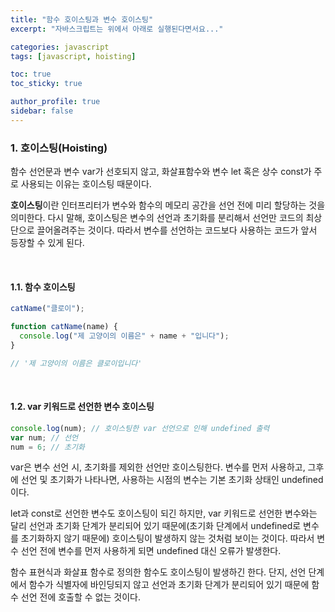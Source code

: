 ```yaml
---
title: "함수 호이스팅과 변수 호이스팅"
excerpt: "자바스크립트는 위에서 아래로 실행된다면서요..."

categories: javascript
tags: [javascript, hoisting]

toc: true
toc_sticky: true

author_profile: true
sidebar: false
---
```


### 1. 호이스팅(Hoisting)

함수 선언문과 변수 var가 선호되지 않고, 화살표함수와 변수 let 혹은 상수 const가 주로 사용되는 이유는 호이스팅 때문이다.

**호이스팅**이란 인터프리터가 변수와 함수의 메모리 공간을 선언 전에 미리 할당하는 것을 의미한다. 다시 말해, 호이스팅은 변수의 선언과 초기화를 분리해서 선언만 코드의 최상단으로 끌어올려주는 것이다. 따라서 변수를 선언하는 코드보다 사용하는 코드가 앞서 등장할 수 있게 된다.

<br>

#### 1.1. **함수 호이스팅**

```javascript
catName("클로이");

function catName(name) {
  console.log("제 고양이의 이름은" + name + "입니다");
}

// '제 고양이의 이름은 클로이입니다'
```

<br>

#### 1.2. **var 키워드로 선언한 변수 호이스팅**

```javascript
console.log(num); // 호이스팅한 var 선언으로 인해 undefined 출력
var num; // 선언
num = 6; // 초기화
```

var은 변수 선언 시, 초기화를 제외한 선언만 호이스팅한다. 변수를 먼저 사용하고, 그후에 선언 및 초기화가 나타나면, 사용하는 시점의 변수는 기본 초기화 상태인 undefined이다.

let과 const로 선언한 변수도 호이스팅이 되긴 하지만, var 키워드로 선언한 변수와는 달리 선언과 초기화 단계가 분리되어 있기 때문에(초기화 단계에서 undefined로 변수를 초기화하지 않기 때문에) 호이스팅이 발생하지 않는 것처럼 보이는 것이다. 따라서 변수 선언 전에 변수를 먼저 사용하게 되면 undefined 대신 오류가 발생한다.

함수 표현식과 화살표 함수로 정의한 함수도 호이스팅이 발생하긴 한다. 단지, 선언 단계에서 함수가 식별자에 바인딩되지 않고 선언과 초기화 단계가 분리되어 있기 때문에 함수 선언 전에 호출할 수 없는 것이다.
